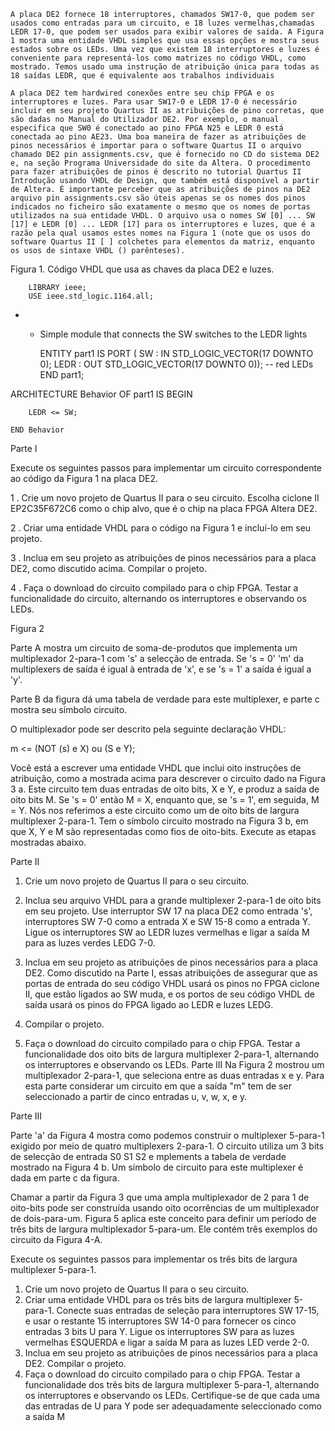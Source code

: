 
	A placa DE2 fornece 18 interruptores, chamados SW17-0, que podem ser usados como entradas para um circuito, e 18 luzes vermelhas,chamadas LEDR 17-0, que podem ser usados para exibir valores de saída. A Figura 1 mostra uma entidade VHDL simples que usa essas opções e mostra seus estados sobre os LEDs. Uma vez que existem 18 interruptores e luzes é conveniente para representá-los como matrizes no código VHDL, como mostrado. Temos usado uma instrução de atribuição única para todas as 18 saídas LEDR, que é equivalente aos trabalhos individuais

	A placa DE2 tem hardwired conexões entre seu chip FPGA e os interruptores e luzes. Para usar SW17-0 e LEDR 17-0 é necessário incluir em seu projeto Quartus II as atribuições de pino corretas, que são dadas no Manual do Utilizador DE2. Por exemplo, o manual especifica que SW0 é conectado ao pino FPGA N25 e LEDR 0 está conectada ao pino AE23. Uma boa maneira de fazer as atribuições de pinos necessários é importar para o software Quartus II o arquivo chamado DE2 pin assignments.csv, que é fornecido no CD do sistema DE2 e, na seção Programa Universidade do site da Altera. O procedimento para fazer atribuições de pinos é descrito no tutorial Quartus II Introdução usando VHDL de Design, que também está disponível a partir de Altera. É importante perceber que as atribuições de pinos na DE2 arquivo pin assignments.csv são úteis apenas se os nomes dos pinos indicados no ficheiro são exatamente o mesmo que os nomes de portas utilizados na sua entidade VHDL. O arquivo usa o nomes SW [0] ... SW [17] e LEDR [0] ... LEDR [17] para os interruptores e luzes, que é a razão pela qual usamos estes nomes na Figura 1 (note que os usos do software Quartus II [ ] colchetes para elementos da matriz, enquanto os usos de sintaxe VHDL () parênteses).

Figura 1. Código VHDL que usa as chaves da placa DE2 e luzes.

		LIBRARY ieee;
		USE ieee.std_logic.1164.all;

- - Simple module that connects the SW switches to the LEDR lights
		
	ENTITY part1 IS PORT (
		SW   : IN STD_LOGIC_VECTOR(17 DOWNTO 0);
		LEDR : OUT  STD_LOGIC_VECTOR(17 DOWNTO 0)); -- red LEDs
	END part1;


ARCHITECTURE Behavior OF part1 IS
	BEGIN

		LEDR <= SW;
	
	END Behavior

Parte I

Execute os seguintes passos para implementar um circuito correspondente ao código da Figura 1 na placa DE2.

1	. Crie um novo projeto de Quartus II para o seu circuito. Escolha ciclone II EP2C35F672C6 como o chip alvo, que é o chip na placa FPGA Altera DE2.

2	. Criar uma entidade VHDL para o código na Figura 1 e incluí-lo em seu projeto.

3	. Inclua em seu projeto as atribuições de pinos necessários para a placa DE2, como discutido acima. Compilar o projeto.

4	. Faça o download do circuito compilado para o chip FPGA. Testar a funcionalidade do circuito, alternando os interruptores e observando os LEDs.


Figura 2

Parte A mostra um circuito de soma-de-produtos que implementa um multiplexador 2-para-1 com 's' a selecção de entrada. Se 's = 0' 'm' da multiplexers de saída é igual à entrada de 'x', e se 's = 1' a saída é igual a 'y'.

Parte B da figura dá uma tabela de verdade para este multiplexer, e parte c mostra seu símbolo circuito.

O multiplexador pode ser descrito pela seguinte declaração VHDL:

m <= (NOT (s) e X) ou (S e Y);

Você está a escrever uma entidade VHDL que inclui oito instruções de atribuição, como a mostrada acima para descrever o circuito dado na Figura 3 a. Este circuito tem duas entradas de oito bits, X e Y, e produz a saída de oito bits M. Se 's = 0' então M = X, enquanto que, se 's = 1', em seguida, M = Y. Nós nos referimos a este circuito como um de oito bits de largura multiplexer 2-para-1. Tem o símbolo circuito mostrado na Figura 3 b, em que X, Y e M são representadas como fios de oito-bits. Execute as etapas mostradas abaixo.



Parte II

1. Crie um novo projeto de Quartus II para o seu circuito.

2. Inclua seu arquivo VHDL para a grande multiplexer 2-para-1 de oito bits em seu projeto. Use interruptor SW 17 na placa DE2 como entrada 's', interruptores SW 7-0 como a entrada X e SW 15-8 como a entrada Y. Ligue os interruptores SW ao LEDR luzes vermelhas e ligar a saída M para as luzes verdes LEDG 7-0.

3. Inclua em seu projeto as atribuições de pinos necessários para a placa DE2. Como discutido na Parte I, essas atribuições de assegurar que as portas de entrada do seu código VHDL usará os pinos no FPGA ciclone II, que estão ligados ao
SW muda, e os portos de seu código VHDL de saída usará os pinos do FPGA
ligado ao LEDR e luzes LEDG.

4. Compilar o projeto.

5. Faça o download do circuito compilado para o chip FPGA. Testar a funcionalidade dos oito bits de largura multiplexer 2-para-1, alternando os interruptores e observando os LEDs.
Parte III Na Figura 2 mostrou um multiplexador 2-para-1, que seleciona entre as duas entradas x e y. Para esta parte considerar um circuito em que a saída "m" tem de ser seleccionado a partir de cinco entradas u, v, w, x, e y.


Parte III

Parte 'a' da Figura 4 mostra como podemos construir o multiplexer 5-para-1 exigido por meio de quatro multiplexers 2-para-1. O circuito utiliza um 3 bits de selecção de entrada S0 S1 S2 e mplements a tabela de verdade mostrado na Figura 4 b. Um símbolo de circuito para este multiplexer é dada em parte c da figura.

Chamar a partir da Figura 3 que uma ampla multiplexador de 2 para 1 de oito-bits pode ser construída usando oito ocorrências de um multiplexador de dois-para-um. Figura 5 aplica este conceito para definir um período de três bits de largura multiplexador 5-para-um. Ele contém três exemplos do circuito da Figura 4-A.

Execute os seguintes passos para implementar os três bits de largura multiplexer 5-para-1.

1. Crie um novo projeto de Quartus II para o seu circuito.
2. Criar uma entidade VHDL para os três bits de largura multiplexer 5-para-1. Conecte suas entradas de seleção para interruptores SW 17-15, e usar o restante 15 interruptores SW 14-0 para fornecer os cinco entradas 3 bits U para Y. Ligue os interruptores SW para as luzes vermelhas
ESQUERDA e ligar a saída M para as luzes LED verde 2-0.
3. Inclua em seu projeto as atribuições de pinos necessários para a placa DE2. Compilar o projeto.
4. Faça o download do circuito compilado para o chip FPGA. Testar a funcionalidade dos três bits de largura multiplexer 5-para-1, alternando os interruptores e observando os LEDs. Certifique-se de que cada uma das entradas de U para Y pode ser adequadamente seleccionado como a saída M
